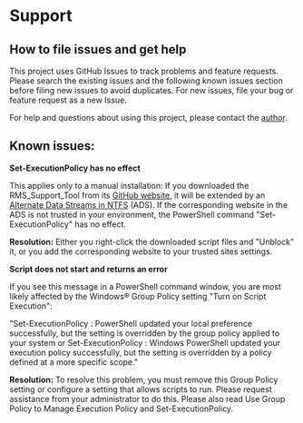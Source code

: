 # Support

## How to file issues and get help  

This project uses GitHub Issues to track problems and feature requests. Please search the existing 
issues and the following known issues section before filing new issues to avoid duplicates. For new issues, file your bug or 
feature request as a new Issue.

For help and questions about using this project, please contact the [author](mailto:claus.schiroky@micrososft.com?subject=RMS_Support_Tool).

## Known issues:

**Set-ExecutionPolicy has no effect**

This applies only to a manual installation: If you downloaded the RMS_Support_Tool from its [GitHub website](https://aka.ms/RMS_Support_Tool/Latest), it will be extended by an [Alternate Data Streams in NTFS](https://blogs.technet.microsoft.com/askcore/2013/03/24/alternate-data-streams-in-ntfs) (ADS). If the corresponding website in the ADS is not trusted in your environment, the PowerShell command "Set-ExecutionPolicy" has no effect.

**Resolution:** Either you right-click the downloaded script files and "Unblock" it, or you add the corresponding website to your trusted sites settings.

**Script does not start and returns an error**

If you see this message in a PowerShell command window, you are most likely affected by the Windows® Group Policy setting "Turn on Script Execution":

"Set-ExecutionPolicy : PowerShell updated your local preference successfully, but the setting is overridden by the group policy applied to your system or Set-ExecutionPolicy : Windows PowerShell updated your execution policy successfully, but the setting is overridden by a policy defined at a more specific scope."

**Resolution:** To resolve this problem, you must remove this Group Policy setting or configure a setting that allows scripts to run. Please request assistance from your administrator to do this. Please also read Use Group Policy to Manage Execution Policy and Set-ExecutionPolicy.
